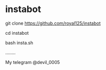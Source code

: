 # instabot

git clone https://github.com/royal125/instabot

cd instabot

bash insta.sh

........


My telegram @devil_0005
